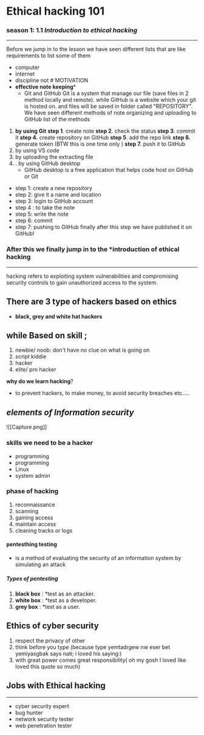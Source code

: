 
# **Ethical hacking** 101
### season 1: 1.1 *Introduction to ethical hacking* 
---
Before we jump in to the lesson we have seen different lists that are like requirements to list some of them 
- computer
- internet
- discipline not # MOTIVATION 
- **effective note keeping*** 
     - Git and GitHub
    Git is a system that manage our file (save files in 2 method locally and remote).
    while GitHub is a website which your git is hosted on. and files will be saved in folder called "REPOSITORY".
We have seen different methods of note organizing and uploading to GitHub
list of the methods 
1. **by using Git** 
 **step 1**. create note 
 **step 2**. check the status
 **step 3**. commit it
 **step 4.** create repository on GitHub 
 **step 5**. add the repo link
 **step 6.** generate token (BTW this is one time only ) 
 **step 7.** push it to GitHub
2. by using VS code
3. by uploading the extracting file
4. . by using GitHub desktop
   - GitHub desktop is a free application that helps code host on GitHub or Git
- step 1: create a new repository 
- step 2: give it a name and location
- step 3: login to GitHub account 
- step 4 : to take the note
- step 5: write the note
- step 6: commit 
- step 7: pushing to GitHub
finally after this step we have published it on GitHub! 
   
### After this we finally jump in to the *introduction of ethical hacking 
---
hacking refers to exploiting system vulnerabilities and compromising security controls to gain unauthorized access to the system.
## There are 3 type of hackers based on ethics 
- **black, grey and white hat hackers**
## while Based on skill ;
1. newbie/ noob: don't have no clue on what is going on
2. script kiddie
3. hacker 
4. elite/ pro hacker

**why do we learn hacking**?
- to prevent hackers, to make money, to avoid security breaches etc.....

## *elements of Information security*

![[Capture.png]]
### skills we need to be a hacker 
- programming 
- programming 
- Linux
- system admin 
### phase of hacking 
1. reconnaissance
2. scanning
3. gaining access
4. maintain access
5. cleaning tracks or logs
#### pentesthing testing 
- is a method of evaluating the security of an information system by simulating an attack
##### Types of pentesting
1. **black box** : *test as an attacker.
2. **white box** : *test as a developer.
3. **grey box** : *test as a user.
## Ethics of cyber security
1. respect the privacy of other
2. think before you type (because type yemtadrgew nw eser bet yemiyasgbak says nati; i loved his saying:)
3. with great power comes great responsibility( oh my gosh I loved like loved this quote so much)
## Jobs with Ethical hacking
---
- cyber security expert 
- bug hunter
- network security tester
- web penetration tester  
